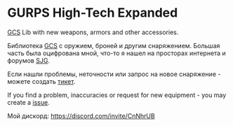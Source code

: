 # GURPS High-Tech Expanded
 [GCS](https://gurpscharactersheet.com/) Lib with new weapons, armors and other accessories.
 
 Библиотека [GCS](https://gurpscharactersheet.com/) с оружием, броней и другим снаряжением. Большая часть была оцифрована мной, что-то я нашел на просторах интернета и форумов [SJG](http://forums.sjgames.com/forumdisplay.php?f=13).

Если нашли проблемы, неточности или запрос на новое снаряжение - можете создать [тикет](https://github.com/Anti-Friz/GURPS-High-Tech-Expanded/issues).

If you find a problem, inaccuracies or request for new equipment - you may create a [issue](https://github.com/Anti-Friz/GURPS-High-Tech-Expanded/issues).


Мой дискорд: https://discord.com/invite/CnNhrUB
